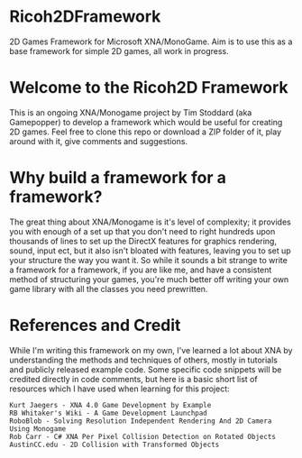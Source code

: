 Ricoh2DFramework
================
2D Games Framework for Microsoft XNA/MonoGame. Aim is to use this as a base framework for simple 2D games, all work in progress.

Welcome to the Ricoh2D Framework
================
This is an ongoing XNA/Monogame project by Tim Stoddard (aka Gamepopper) to develop a framework which would be useful for creating 2D games. Feel free to clone this repo or download a ZIP folder of it, play around with it, give comments and suggestions.

Why build a framework for a framework?
================
The great thing about XNA/Monogame is it's level of complexity; it provides you with enough of a set up that you don't need to right hundreds upon thousands of lines to set up the DirectX features for graphics rendering, sound, input ect, but it also isn't bloated with features, leaving you to set up your structure the way you want it. So while it sounds a bit strange to write a framework for a framework, if you are like me, and have a consistent method of structuring your games, you're much better off writing your own game library with all the classes you need prewritten.

References and Credit
================
While I'm writing this framework on my own, I've learned a lot about XNA by understanding the methods and techniques of others, mostly in tutorials and publicly released example code. Some specific code snippets will be credited directly in code comments, but here is a basic short list of resources which I have used when learning for this project:

    Kurt Jaegers - XNA 4.0 Game Development by Example
    RB Whitaker's Wiki - A Game Development Launchpad
    RoboBlob - Solving Resolution Independent Rendering And 2D Camera Using Monogame
    Rob Carr - C# XNA Per Pixel Collision Detection on Rotated Objects
    AustinCC.edu - 2D Collision with Transformed Objects
